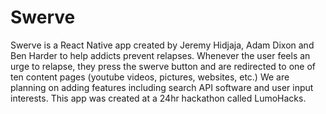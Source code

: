 # Swerve

Swerve is a React Native app created by Jeremy Hidjaja, Adam Dixon and Ben Harder to help addicts prevent relapses. Whenever the user feels an urge to relapse, they press the swerve button and are redirected to one of ten content pages (youtube videos, pictures, websites, etc.) We are planning on adding features including search API software and user input interests. This app was created at a 24hr hackathon called LumoHacks.
